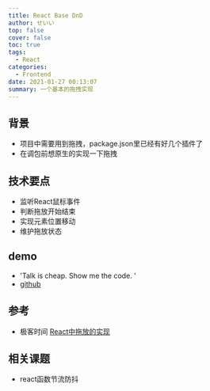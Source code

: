 ```yaml
---
title: React Base DnD
author: せいい
top: false
cover: false
toc: true
tags:
  - React
categories:
  - Frontend
date: 2021-01-27 00:13:07
summary: 一个基本的拖拽实现
---
```


## 背景
* 项目中需要用到拖拽，package.json里已经有好几个插件了
* 在调包前想原生的实现一下拖拽

## 技术要点
* 监听React鼠标事件
* 判断拖放开始结束
* 实现元素位置移动
* 维护拖放状态

## demo
* 'Talk is cheap. Show me the code. '
* [github](https://github.com/ccloveak/Components_Demo/tree/main/react_base_dnd)

## 参考
* 极客时间 [React中拖放的实现](https://time.geekbang.org/course/detail/100009301-13596)


## 相关课题
* react函数节流防抖
